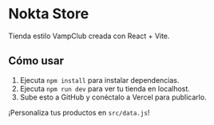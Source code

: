 # Nokta Store

Tienda estilo VampClub creada con React + Vite.

## Cómo usar

1. Ejecuta `npm install` para instalar dependencias.
2. Ejecuta `npm run dev` para ver tu tienda en localhost.
3. Sube esto a GitHub y conéctalo a Vercel para publicarlo.

¡Personaliza tus productos en `src/data.js`!